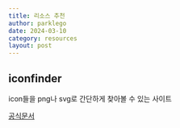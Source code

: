 ```yaml
---
title: 리소스 추천
author: parklego
date: 2024-03-10
category: resources
layout: post
---
```


## iconfinder

icon들을 png나 svg로 간단하게 찾아볼 수 있는 사이트

[공식문서](https://www.iconfinder.com/)
